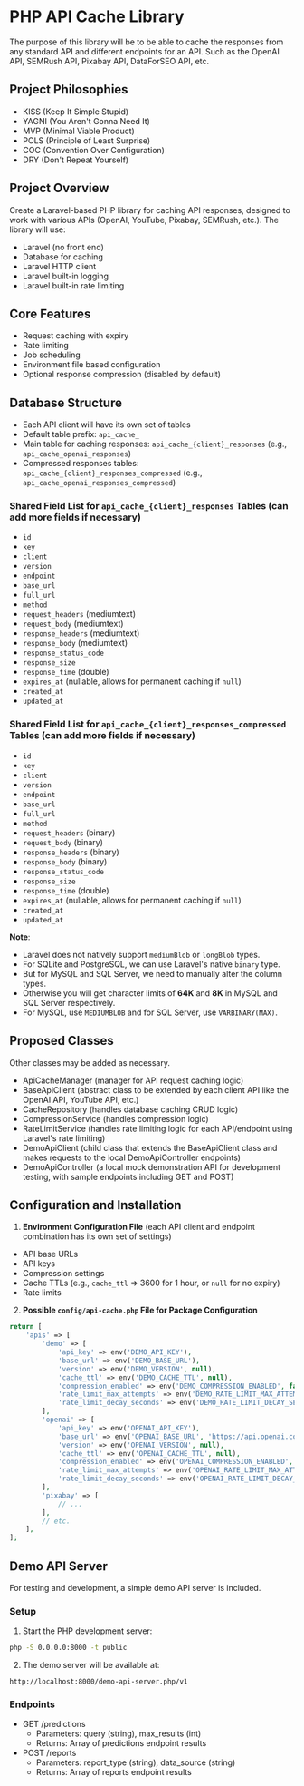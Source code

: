 # PHP API Cache Library

The purpose of this library will be to be able to cache the responses from any standard API and different endpoints for an API. Such as the OpenAI API, SEMRush API, Pixabay API, DataForSEO API, etc.

## Project Philosophies

- KISS (Keep It Simple Stupid)
- YAGNI (You Aren't Gonna Need It)
- MVP (Minimal Viable Product)
- POLS (Principle of Least Surprise)
- COC (Convention Over Configuration)
- DRY (Don't Repeat Yourself)

## Project Overview

Create a Laravel-based PHP library for caching API responses, designed to work with various APIs (OpenAI, YouTube, Pixabay, SEMRush, etc.). The library will use:

- Laravel (no front end)
- Database for caching
- Laravel HTTP client
- Laravel built-in logging
- Laravel built-in rate limiting

## Core Features

- Request caching with expiry
- Rate limiting
- Job scheduling
- Environment file based configuration
- Optional response compression (disabled by default)

## Database Structure

- Each API client will have its own set of tables
- Default table prefix: `api_cache_`
- Main table for caching responses: `api_cache_{client}_responses` (e.g., `api_cache_openai_responses`)
- Compressed responses tables: `api_cache_{client}_responses_compressed` (e.g., `api_cache_openai_responses_compressed`)

### Shared Field List for `api_cache_{client}_responses` Tables (can add more fields if necessary)

- `id`
- `key`
- `client`
- `version`
- `endpoint`
- `base_url`
- `full_url`
- `method`
- `request_headers` (mediumtext)
- `request_body` (mediumtext)
- `response_headers` (mediumtext)
- `response_body` (mediumtext)
- `response_status_code`
- `response_size`
- `response_time` (double)
- `expires_at` (nullable, allows for permanent caching if `null`)
- `created_at`
- `updated_at`

### Shared Field List for `api_cache_{client}_responses_compressed` Tables (can add more fields if necessary)

- `id`
- `key`
- `client`
- `version`
- `endpoint`
- `base_url`
- `full_url`
- `method`
- `request_headers` (binary)
- `request_body` (binary)
- `response_headers` (binary)
- `response_body` (binary)
- `response_status_code`
- `response_size`
- `response_time` (double)
- `expires_at` (nullable, allows for permanent caching if `null`)
- `created_at`
- `updated_at`

**Note**:
- Laravel does not natively support `mediumBlob` or `longBlob` types.
- For SQLite and PostgreSQL, we can use Laravel's native `binary` type.
- But for MySQL and SQL Server, we need to manually alter the column types.
- Otherwise you will get character limits of **64K** and **8K** in MySQL and SQL Server respectively.
- For MySQL, use `MEDIUMBLOB` and for SQL Server, use `VARBINARY(MAX)`.

## Proposed Classes

Other classes may be added as necessary.

- ApiCacheManager (manager for API request caching logic)
- BaseApiClient (abstract class to be extended by each client API like the OpenAI API, YouTube API, etc.)
- CacheRepository (handles database caching CRUD logic)
- CompressionService (handles compression logic)
- RateLimitService (handles rate limiting logic for each API/endpoint using Laravel's rate limiting)
- DemoApiClient (child class that extends the BaseApiClient class and makes requests to the local DemoApiController endpoints)
- DemoApiController (a local mock demonstration API for development testing, with sample endpoints including GET and POST)

## Configuration and Installation

1. **Environment Configuration File** (each API client and endpoint combination has its own set of settings)

- API base URLs
- API keys
- Compression settings
- Cache TTLs (e.g., `cache_ttl` => 3600 for 1 hour, or `null` for no expiry)
- Rate limits

2. **Possible `config/api-cache.php` File for Package Configuration**

```php
return [
    'apis' => [
        'demo' => [
            'api_key' => env('DEMO_API_KEY'),
            'base_url' => env('DEMO_BASE_URL'),
            'version' => env('DEMO_VERSION', null),
            'cache_ttl' => env('DEMO_CACHE_TTL', null),
            'compression_enabled' => env('DEMO_COMPRESSION_ENABLED', false),
            'rate_limit_max_attempts' => env('DEMO_RATE_LIMIT_MAX_ATTEMPTS', 1000),
            'rate_limit_decay_seconds' => env('DEMO_RATE_LIMIT_DECAY_SECONDS', 60),
        ],
        'openai' => [
            'api_key' => env('OPENAI_API_KEY'),
            'base_url' => env('OPENAI_BASE_URL', 'https://api.openai.com/v1'),
            'version' => env('OPENAI_VERSION', null),
            'cache_ttl' => env('OPENAI_CACHE_TTL', null),
            'compression_enabled' => env('OPENAI_COMPRESSION_ENABLED', false),
            'rate_limit_max_attempts' => env('OPENAI_RATE_LIMIT_MAX_ATTEMPTS', 60),
            'rate_limit_decay_seconds' => env('OPENAI_RATE_LIMIT_DECAY_SECONDS', 60),
        ],
        'pixabay' => [
            // ...
        ],
        // etc.
    ],
];
```

## Demo API Server
For testing and development, a simple demo API server is included. 

### Setup
1. Start the PHP development server:
```bash
php -S 0.0.0.0:8000 -t public
```

2. The demo server will be available at:
```
http://localhost:8000/demo-api-server.php/v1
```

### Endpoints
- GET /predictions
  - Parameters: query (string), max_results (int)
  - Returns: Array of predictions endpoint results
- POST /reports
  - Parameters: report_type (string), data_source (string)
  - Returns: Array of reports endpoint results